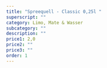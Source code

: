```yaml
---
title: "Spreequell - Classic 0,25l "
superscript: ""
category: Limo, Mate & Wasser
subcategory: ""
description: ""
price1: 2,0
price2: ""
price3: ""
order: 1
---
```

